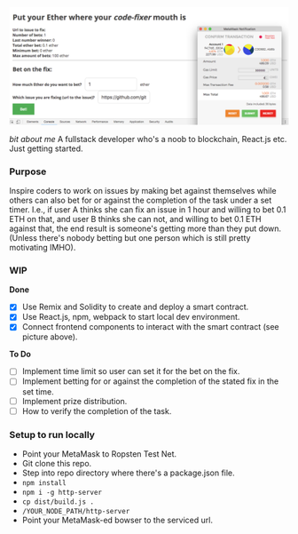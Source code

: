 ![picture alt](betOnTheFix.png "Bet On Fix")

_bit about me_
A fullstack developer who's a noob to blockchain, React.js etc. Just getting started.

### Purpose ###
Inspire coders to work on issues by making bet against themselves while others can also bet for or against the completion of the task under a set timer. I.e., if user A thinks she can fix an issue in 1 hour and willing to bet 0.1 ETH on that, and user B thinks she can not, and willing to bet 0.1 ETH against that, the end result is someone's getting more than they put down. (Unless there's nobody betting but one person which is still pretty motivating IMHO).

### WIP ###

__Done__
- [x] Use Remix and Solidity to create and deploy a smart contract.
- [x] Use React.js, npm, webpack to start local dev environment.
- [x] Connect frontend components to interact with the smart contract (see picture above).

__To Do__
- [ ] Implement time limit so user can set it for the bet on the fix.
- [ ] Implement betting for or against the completion of the stated fix in the set time.
- [ ] Implement prize distribution.
- [ ] How to verify the completion of the task.

### Setup to run locally ###
* Point your MetaMask to Ropsten Test Net.
* Git clone this repo.
* Step into repo directory where there's a package.json file.
* `npm install`
* `npm i -g http-server`
* `cp dist/build.js .`
* `/YOUR_NODE_PATH/http-server`
* Point your MetaMask-ed bowser to the serviced url.
